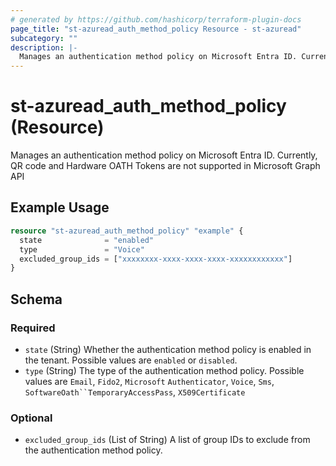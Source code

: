 ```yaml
---
# generated by https://github.com/hashicorp/terraform-plugin-docs
page_title: "st-azuread_auth_method_policy Resource - st-azuread"
subcategory: ""
description: |-
  Manages an authentication method policy on Microsoft Entra ID. Currently,  QR code and Hardware OATH Tokens are not supported in Microsoft Graph API
---
```


# st-azuread_auth_method_policy (Resource)

Manages an authentication method policy on Microsoft Entra ID. Currently,  QR code and Hardware OATH Tokens are not supported in Microsoft Graph API

## Example Usage

```terraform
resource "st-azuread_auth_method_policy" "example" {
  state              = "enabled"
  type               = "Voice"
  excluded_group_ids = ["xxxxxxxx-xxxx-xxxx-xxxx-xxxxxxxxxxxx"]
}
```

<!-- schema generated by tfplugindocs -->
## Schema

### Required

- `state` (String) Whether the authentication method policy is enabled in the tenant. Possible values are `enabled` or `disabled`.
- `type` (String) The type of the authentication method policy. Possible values are `Email`, `Fido2`, `Microsoft` `Authenticator`, `Voice`, `Sms`, `SoftwareOath``TemporaryAccessPass`, `X509Certificate`

### Optional

- `excluded_group_ids` (List of String) A list of group IDs to exclude from the authentication method policy.
